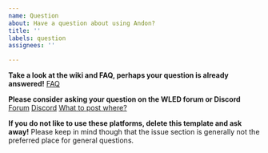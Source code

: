 ```yaml
---
name: Question
about: Have a question about using Andon?
title: ''
labels: question
assignees: ''

---
```


**Take a look at the wiki and FAQ, perhaps your question is already answered!**
[FAQ](https://github.com/Aircoookie/WLED/wiki/FAQ)

**Please consider asking your question on the WLED forum or Discord**
[Forum](https://wled.discourse.group/)
[Discord](https://discord.gg/KuqP7NE)
[What to post where?](https://github.com/Aircoookie/WLED/issues/658)

**If you do not like to use these platforms, delete this template and ask away!**
Please keep in mind though that the issue section is generally not the preferred place for general questions.
